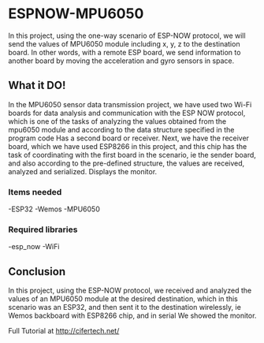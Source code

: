 # ESPNOW-MPU6050
In this project, using the one-way scenario of ESP-NOW protocol, we will send the values of MPU6050 module including x, y, z to the destination board. In other words, with a remote ESP board, we send information to another board by moving the acceleration and gyro sensors in space.

## What it DO!
In the MPU6050 sensor data transmission project, we have used two Wi-Fi boards for data analysis and communication with the ESP NOW protocol, which is one of the tasks of analyzing the values obtained from the mpu6050 module and according to the data structure specified in the program code Has a second board or receiver. Next, we have the receiver board, which we have used ESP8266 in this project, and this chip has the task of coordinating with the first board in the scenario, ie the sender board, and also according to the pre-defined structure, the values are received, analyzed and serialized. Displays the monitor.

### Items needed
-ESP32
-Wemos
-MPU6050

### Required libraries
-esp_now
-WiFi

## Conclusion
In this project, using the ESP-NOW protocol, we received and analyzed the values of an MPU6050 module at the desired destination, which in this scenario was an ESP32, and then sent it to the destination wirelessly, ie Wemos backboard with ESP8266 chip, and in serial We showed the monitor.


 Full Tutorial at http://cifertech.net/

